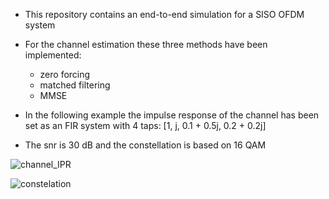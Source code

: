 - This repository contains an end-to-end simulation for a SISO OFDM system
- For the channel estimation these three methods have been implemented:
     - zero forcing
     - matched filtering
     - MMSE

- In the following example the impulse response of the channel has been set as an FIR system with 4 taps: [1, j, 0.1 + 0.5j, 0.2 + 0.2j]
- The snr is 30 dB and the constellation is based on 16 QAM


![channel_IPR](https://github.com/Shahrokh-Hamidi/OFDM-End-to-End-simulation/assets/156338354/1a2178d7-8e61-4dce-9559-d1be59f66353)



![constelation](https://github.com/Shahrokh-Hamidi/OFDM-End-to-End-simulation/assets/156338354/1a212c74-1fea-4ffe-ab19-8512cb5d8864)
